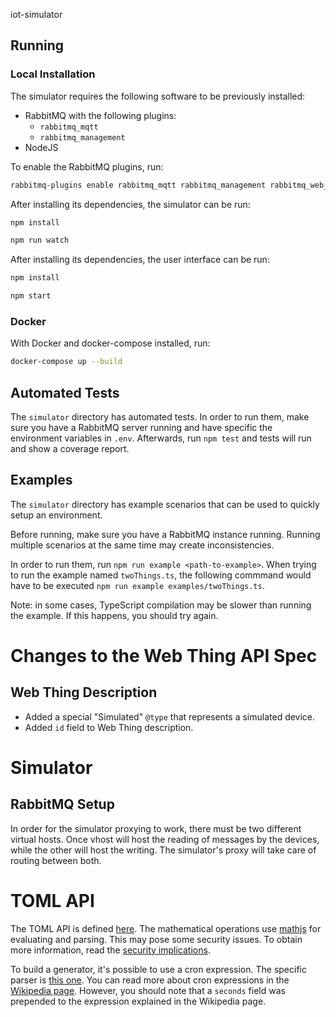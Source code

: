 iot-simulator

## Running

### Local Installation

The simulator requires the following software to be previously installed:
* RabbitMQ with the following plugins:
    * `rabbitmq_mqtt`
    * `rabbitmq_management`
* NodeJS

To enable the RabbitMQ plugins, run: 
```bash
rabbitmq-plugins enable rabbitmq_mqtt rabbitmq_management rabbitmq_web_stomp
```

After installing its dependencies, the simulator can be run:
```bash
npm install

npm run watch
```

After installing its dependencies, the user interface can be run:
```bash
npm install

npm start
```

### Docker

With Docker and docker-compose installed, run:

```bash
docker-compose up --build
```

## Automated Tests

The `simulator` directory has automated tests. 
In order to run them, make sure you have a RabbitMQ server running and have specific the environment variables in `.env`.
Afterwards, run `npm test` and tests will run and show a coverage report.

## Examples

The `simulator` directory has example scenarios that can be used to quickly setup an environment. 

Before running, make sure you have a RabbitMQ instance running. Running multiple scenarios at the same time may create inconsistencies.

In order to run them, run `npm run example <path-to-example>`. When trying to run the example named `twoThings.ts`, the following commmand would have to be executed `npm run example examples/twoThings.ts`.

Note: in some cases, TypeScript compilation may be slower than running the example. If this happens, you should try again.


# Changes to the Web Thing API Spec

## Web Thing Description 

* Added a special "Simulated" `@type` that represents a simulated device. 
* Added `id` field to Web Thing description.


# Simulator

## RabbitMQ Setup

In order for the simulator proxying to work, there must be two different virtual hosts. Once vhost will host the reading of messages by the devices, while the other will host the writing. 
The simulator's proxy will take care of routing between both. 


# TOML API

The TOML API is defined [here](simulator/src/api/Proxy/Config.ts). The mathematical operations use [mathjs](https://mathjs.org/) for evaluating and parsing. This may pose some security issues. To obtain more information, read the [security implications](https://mathjs.org/docs/expressions/security.html).

To build a generator, it's possible to use a cron expression. The specific parser is [this one](https://github.com/kelektiv/node-cron). You can read more about cron expressions in the [Wikipedia page](https://en.wikipedia.org/wiki/Cron#Overview). However, you should note that a `seconds` field was prepended to the expression explained in the Wikipedia page.
